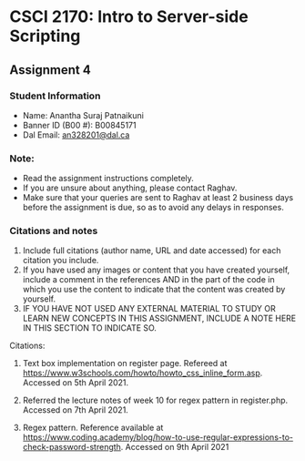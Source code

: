 # CSCI 2170: Intro to Server-side Scripting

## Assignment 4

### Student Information
* Name: Anantha Suraj Patnaikuni
* Banner ID (B00 #): B00845171
* Dal Email: an328201@dal.ca

### Note:
- Read the assignment instructions completely.
- If you are unsure about anything, please contact Raghav.
- Make sure that your queries are sent to Raghav at least 2 business days before the assignment is due, so as to avoid any delays in responses.

### Citations and notes
1. Include full citations (author name, URL and date accessed) for each citation you include.
2. If you have used any images or content that you have created yourself, include a comment in the references AND in the part of the code in which you use the content to indicate that the content was created by yourself.
3. IF YOU HAVE NOT USED ANY EXTERNAL MATERIAL TO STUDY OR LEARN NEW CONCEPTS IN THIS ASSIGNMENT, INCLUDE A NOTE HERE IN THIS SECTION TO INDICATE SO.



Citations:

1. Text box implementation on register page. Refereed at https://www.w3schools.com/howto/howto_css_inline_form.asp. Accessed on 5th April 2021.

2. Referred the lecture notes of week 10 for regex pattern in register.php. Accessed on 7th April 2021.

3. Regex pattern. Reference available at https://www.coding.academy/blog/how-to-use-regular-expressions-to-check-password-strength. Accessed on 9th April 2021